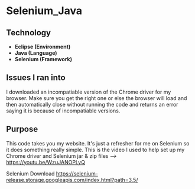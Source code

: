# Selenium_Java


## Technology  
* **Eclipse (Environment)**
* **Java (Language)**
* **Selenium (Framework)**


## Issues I ran into
I downloaded an incompatiable version of the Chrome driver for my browser. Make sure you get the right one or else the browser will load and then automatically close without running the code and returns an error saying it is because of incompatiable versions. 

## Purpose
This code takes you my website. It's just a refresher for me on Selenium so it does something really simple. 
This is the video I used to help set up my Chrome driver and Selenium jar & zip files --> https://youtu.be/WzuJANOPLyQ

Selenium Download https://selenium-release.storage.googleapis.com/index.html?path=3.5/
